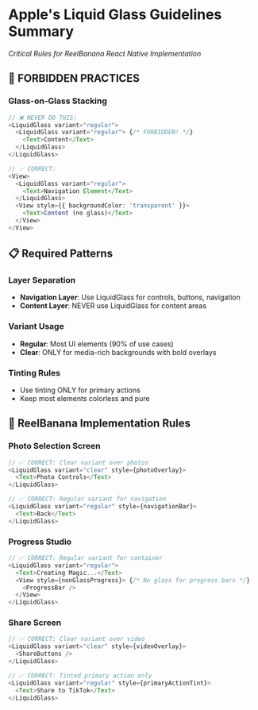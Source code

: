 # Apple's Liquid Glass Guidelines Summary
*Critical Rules for ReelBanana React Native Implementation*

## 🚨 **FORBIDDEN PRACTICES**

### **Glass-on-Glass Stacking**
```typescript
// ❌ NEVER DO THIS:
<LiquidGlass variant="regular">
  <LiquidGlass variant="regular"> {/* FORBIDDEN! */}
    <Text>Content</Text>
  </LiquidGlass>
</LiquidGlass>

// ✅ CORRECT:
<View>
  <LiquidGlass variant="regular">
    <Text>Navigation Element</Text>
  </LiquidGlass>
  <View style={{ backgroundColor: 'transparent' }}>
    <Text>Content (no glass)</Text>
  </View>
</View>
```

## 📋 **Required Patterns**

### **Layer Separation**
- **Navigation Layer**: Use LiquidGlass for controls, buttons, navigation
- **Content Layer**: NEVER use LiquidGlass for content areas

### **Variant Usage**
- **Regular**: Most UI elements (90% of use cases)
- **Clear**: ONLY for media-rich backgrounds with bold overlays

### **Tinting Rules**
- Use tinting ONLY for primary actions
- Keep most elements colorless and pure

## 🎯 **ReelBanana Implementation Rules**

### **Photo Selection Screen**
```typescript
// ✅ CORRECT: Clear variant over photos
<LiquidGlass variant="clear" style={photoOverlay}>
  <Text>Photo Controls</Text>
</LiquidGlass>

// ✅ CORRECT: Regular variant for navigation
<LiquidGlass variant="regular" style={navigationBar}>
  <Text>Back</Text>
</LiquidGlass>
```

### **Progress Studio**
```typescript
// ✅ CORRECT: Regular variant for container
<LiquidGlass variant="regular">
  <Text>Creating Magic...</Text>
  <View style={nonGlassProgress}> {/* No glass for progress bars */}
    <ProgressBar />
  </View>
</LiquidGlass>
```

### **Share Screen**
```typescript
// ✅ CORRECT: Clear variant over video
<LiquidGlass variant="clear" style={videoOverlay}>
  <ShareButtons />
</LiquidGlass>

// ✅ CORRECT: Tinted primary action only
<LiquidGlass variant="regular" style={primaryActionTint}>
  <Text>Share to TikTok</Text>
</LiquidGlass>
```